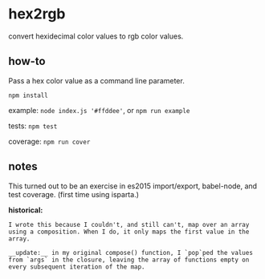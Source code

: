 # hex2rgb

convert hexidecimal color values to rgb color values.

## how-to

Pass a hex color value as a command line parameter.

`npm install`

example: `node index.js '#ffddee'`, or `npm run example`

tests: `npm test`

coverage: `npm run cover`

## notes
This turned out to be an exercise in es2015 import/export, babel-node, and test coverage. (first time using isparta.)


__historical:__
    
    I wrote this because I couldn't, and still can't, map over an array using a composition. When I do, it only maps the first value in the array.
    
    __update:__ in my original compose() function, I `pop`ped the values from `args` in the closure, leaving the array of functions empty on every subsequent iteration of the map.
